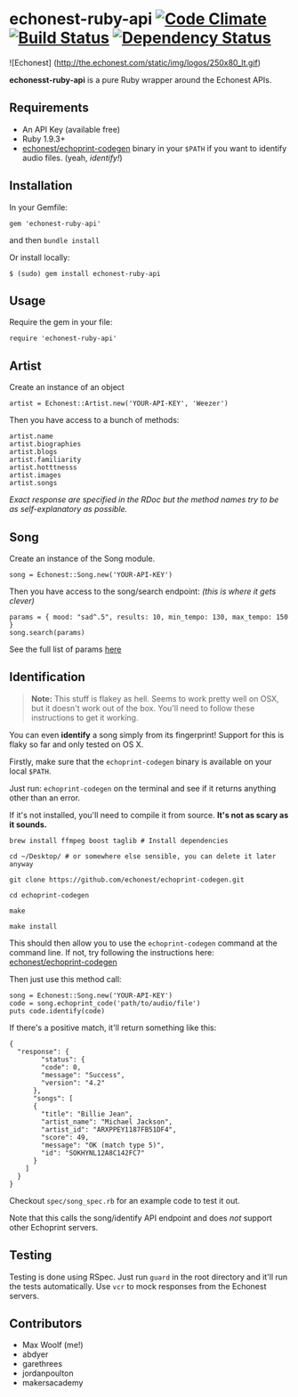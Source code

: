 # echonest-ruby-api [![Code Climate](https://codeclimate.com/github/maxehmookau/echonest-ruby-api.png)](https://codeclimate.com/github/maxehmookau/echonest-ruby-api) [![Build Status](https://travis-ci.org/maxehmookau/echonest-ruby-api.png)](https://travis-ci.org/maxehmookau/echonest-ruby-api) [![Dependency Status](https://gemnasium.com/maxehmookau/echonest-ruby-api.png)](https://gemnasium.com/maxehmookau/echonest-ruby-api)


![Echonest] (http://the.echonest.com/static/img/logos/250x80_lt.gif)

**echonesst-ruby-api** is a pure Ruby wrapper around the Echonest APIs. 

## Requirements
* An API Key (available free)
* Ruby 1.9.3+
* [echonest/echoprint-codegen](https://github.com/echonest/echoprint-codegen) binary in your `$PATH` if you want to identify audio files. (yeah, *identify!*)

## Installation

In your Gemfile:

    gem 'echonest-ruby-api'
    
and then `bundle install`

Or install locally:

    $ (sudo) gem install echonest-ruby-api


## Usage

Require the gem in your file:

    require 'echonest-ruby-api'

## Artist

Create an instance of an object

    artist = Echonest::Artist.new('YOUR-API-KEY', 'Weezer')

Then you have access to a bunch of methods:

    artist.name
    artist.biographies
    artist.blogs
    artist.familiarity
    artist.hotttnesss
    artist.images
    artist.songs
    
*Exact response are specified in the RDoc  but the method names try to be as self-explanatory as possible.*

## Song

Create an instance of the Song module.

    song = Echonest::Song.new('YOUR-API-KEY')

Then you have access to the song/search endpoint:
*(this is where it gets clever)*

    params = { mood: "sad^.5", results: 10, min_tempo: 130, max_tempo: 150 }
    song.search(params)

See the full list of params [here](http://developer.echonest.com/docs/v4/song.html#search)

## Identification

> **Note:** This stuff is flakey as hell. Seems to work pretty well on OSX, but it doesn't work out of the box. You'll need to follow these instructions to get it working.

You can even **identify** a song simply from its fingerprint! Support for this is flaky so far and only tested on OS X.

Firstly, make sure that the `echoprint-codegen` binary is available on your local `$PATH`. 
    
Just run: `echoprint-codegen` on the terminal and see if it returns anything other than an error.
    
If it's not installed, you'll need to compile it from source. **It's not as scary as it sounds.**


    brew install ffmpeg boost taglib # Install dependencies
    
    cd ~/Desktop/ # or somewhere else sensible, you can delete it later anyway
    
    git clone https://github.com/echonest/echoprint-codegen.git
    
    cd echoprint-codegen
    
    make
    
    make install
    
This should then allow you to use the `echoprint-codegen` command at the command line. If not, try following the instructions here: [echonest/echoprint-codegen](https://github.com/echonest/echoprint-codegen)

Then just use this method call:

    song = Echonest::Song.new('YOUR-API-KEY')
    code = song.echoprint_code('path/to/audio/file')
    puts code.identify(code)

If there's a positive match, it'll return something like this:

    {
      "response": {
            "status": {
            "code": 0,
            "message": "Success",
            "version": "4.2"
          },
          "songs": [
          {
            "title": "Billie Jean",
            "artist_name": "Michael Jackson",
            "artist_id": "ARXPPEY1187FB51DF4",
            "score": 49,
            "message": "OK (match type 5)",
            "id": "SOKHYNL12A8C142FC7"
          }
        ]
      }
    }

Checkout `spec/song_spec.rb` for an example code to test it out. 

Note that this calls the song/identify API endpoint and does *not* support other Echoprint servers.

## Testing

Testing is done using RSpec. Just run `guard` in the root directory and it'll run the tests automatically. Use `vcr` to mock responses from the Echonest servers.

## Contributors

* Max Woolf (me!)
* abdyer
* garethrees
* jordanpoulton
* makersacademy
